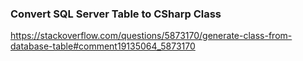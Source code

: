 ### Convert SQL Server Table to CSharp Class  
https://stackoverflow.com/questions/5873170/generate-class-from-database-table#comment19135064_5873170
